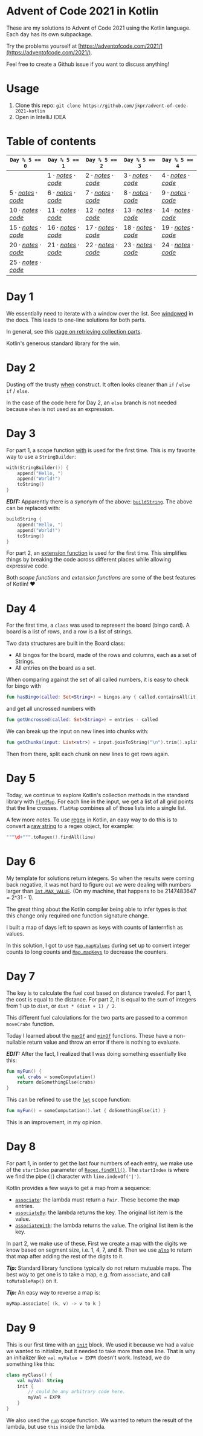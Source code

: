 # Advent of Code 2021 in Kotlin

These are my solutions to Advent of Code 2021 using the Kotlin language. Each day has its own subpackage.

Try the problems yourself at [https://adventofcode.com/2021/](https://adventofcode.com/2021/).

Feel free to create a Github issue if you want to discuss anything!

# Usage

1. Clone this repo: `git clone https://github.com/jkpr/advent-of-code-2021-kotlin`
2. Open in IntelliJ IDEA

# Table of contents

| `Day % 5 == 0`                                | `Day % 5 == 1`                                | `Day % 5 == 2`                                | `Day % 5 == 3`                                | `Day % 5 == 4`                                |
|-----------------------------------------------|-----------------------------------------------|-----------------------------------------------|-----------------------------------------------|-----------------------------------------------|
|                                               | 1 · [_notes_](#day-1) · [_code_](src/day01)   | 2 · [_notes_](#day-2) · [_code_](src/day02)   | 3 · [_notes_](#day-3) · [_code_](src/day03)   | 4 · [_notes_](#day-4) · [_code_](src/day04)   |
| 5 · [_notes_](#day-5) · [_code_](src/day05)   | 6 · [_notes_](#day-6) · [_code_](src/day06)   | 7 · [_notes_](#day-7) · [_code_](src/day07)   | 8 · [_notes_](#day-8) · [_code_](src/day08)   | 9 · [_notes_](#day-9) · [_code_](src/day09)   |
| 10 · [_notes_](#day-10) · [_code_](src/day10) | 11 · [_notes_](#day-11) · [_code_](src/day11) | 12 · [_notes_](#day-12) · [_code_](src/day12) | 13 · [_notes_](#day-13) · [_code_](src/day13) | 14 · [_notes_](#day-14) · [_code_](src/day14) |
| 15 · [_notes_](#day-15) · [_code_](src/day15) | 16 · [_notes_](#day-16) · [_code_](src/day16) | 17 · [_notes_](#day-17) · [_code_](src/day17) | 18 · [_notes_](#day-18) · [_code_](src/day18) | 19 · [_notes_](#day-19) · [_code_](src/day19) |
| 20 · [_notes_](#day-20) · [_code_](src/day20) | 21 · [_notes_](#day-21) · [_code_](src/day21) | 22 · [_notes_](#day-22) · [_code_](src/day22) | 23 · [_notes_](#day-23) · [_code_](src/day23) | 24 · [_notes_](#day-24) · [_code_](src/day24) |
| 25 · [_notes_](#day-25) · [_code_](src/day25) |                                               |                                               |                                               |                                               |

# Day 1

We essentially need to iterate with a window over the list.
See [windowed][1a] in the docs. This leads to one-line solutions for both parts.

In general, see this [page on retrieving collection parts][1b].

Kotlin's generous standard library for the win.

[1a]: https://kotlinlang.org/api/latest/jvm/stdlib/kotlin.collections/windowed.html
[1b]: https://kotlinlang.org/docs/collection-parts.html

# Day 2

Dusting off the trusty [when][2a] construct. It often looks cleaner than `if` / `else if` / `else`.

In the case of the code here for Day 2, an `else` branch is not needed because `when` is not used as an expression.

[2a]: https://kotlinlang.org/docs/control-flow.html#when-expression

# Day 3

For part 1, a scope function [with][3a] is used for the first time. This is my favorite way to use a `StringBuilder`:

```kotlin
with(StringBuilder()) {
    append("Hello, ")
    append("World!")
    toString()
}
```

**_EDIT:_** Apparently there is a synonym of the above: [`buildString`][3b].
The above can be replaced with:

```kotlin
buildString {
    append("Hello, ")
    append("World!")
    toString()
}
```

For part 2, an [extension function][3c] is used for the first time.
This simplifies things by breaking the code across different places while allowing expressive code.

Both *scope functions* and *extension functions* are some of the best features of Kotlin! ❤️

[3a]: https://kotlinlang.org/docs/scope-functions.html#with
[3b]: https://kotlinlang.org/api/latest/jvm/stdlib/kotlin.text/build-string.html
[3c]: https://kotlinlang.org/docs/extensions.html

# Day 4

For the first time, a `class` was used to represent the board (bingo card). A board is a list of rows, and a row is a list of strings.

Two data structures are built in the Board class:

- All bingos for the board, made of the rows and columns, each as a set of Strings.
- All entries on the board as a set.

When comparing against the set of all called numbers, it is easy to check for bingo with

```kotlin
fun hasBingo(called: Set<String>) = bingos.any { called.containsAll(it) }
```

and get all uncrossed numbers with

```kotlin
fun getUncrossed(called: Set<String>) = entries - called
```

We can break up the input on new lines into chunks with:

```kotlin
fun getChunks(input: List<str>) = input.joinToString("\n").trim().split("\n\n")
```

Then from there, split each chunk on new lines to get rows again.

# Day 5

Today, we continue to explore Kotlin's collection methods in the standard library with [`flatMap`][5a].
For each line in the input, we get a list of all grid points that the line crosses. `flatMap` combines all of those lists into a single list.

A few more notes. To use [regex][5b] in Kotlin, an easy way to do this is to convert a [raw string][5c] to a regex object, for example:

```kotlin
"""\d+""".toRegex().findAll(line)
```

[5a]: https://kotlinlang.org/api/latest/jvm/stdlib/kotlin.collections/flat-map.html
[5b]: https://kotlinlang.org/api/latest/jvm/stdlib/kotlin.text/-regex/
[5c]: https://kotlinlang.org/docs/basic-types.html#string-literals

# Day 6

My template for solutions return integers. 
So when the results were coming back negative, it was not hard to figure out we were dealing with numbers larger than [`Int.MAX_VALUE`][6a].
(On my machine, that happens to be 2147483647 = 2^31 - 1).

The great thing about the Kotlin compiler being able to infer types is that this change only required one function signature change.

I built a map of days left to spawn as keys with counts of lanternfish as values.

In this solution, I got to use [`Map.mapValues`][6b] during set up to convert integer counts to long counts and [`Map.mapKeys`][6c] to decrease the counters.

[6a]: https://kotlinlang.org/api/latest/jvm/stdlib/kotlin/-int/-m-a-x_-v-a-l-u-e.html
[6b]: https://kotlinlang.org/api/latest/jvm/stdlib/kotlin.collections/map-keys.html
[6c]: https://kotlinlang.org/api/latest/jvm/stdlib/kotlin.collections/map-values.html

# Day 7

The key is to calculate the fuel cost based on distance traveled.
For part 1, the cost is equal to the distance.
For part 2, it is equal to the sum of integers from 1 up to `dist`, or `dist * (dist + 1) / 2`.

This different fuel calculations for the two parts are passed to a common `moveCrabs` function.

Today I learned about the [`maxOf`][7a] and [`minOf`][7b] functions.
These have a non-nullable return value and throw an error if there is nothing to evaluate.

**_EDIT:_** After the fact, I realized that I was doing something essentially like this:

```kotlin
fun myFun() {
    val crabs = someComputation()
    return doSomethingElse(crabs)
}
```

This can be refined to use the [`let`][7c] scope function:

```kotlin
fun myFun() = someComputation().let { doSomethingElse(it) }
```

This is an improvement, in my opinion.

[7a]: https://kotlinlang.org/api/latest/jvm/stdlib/kotlin.collections/max-of.html
[7b]: https://kotlinlang.org/api/latest/jvm/stdlib/kotlin.collections/min-of.html
[7c]: https://kotlinlang.org/docs/scope-functions.html#let

# Day 8

For part 1, in order to get the last four numbers of each entry, we make use of the `startIndex` parameter of [`Regex.findAll()`][8a].
The `startIndex` is where we find the pipe (`|`) character with `line.indexOf('|')`.

Kotlin provides a few ways to get a map from a sequence:

- [`associate`][8b]: the lambda must return a `Pair`. These become the map entries.
- [`associateBy`][8c]: the lambda returns the key. The original list item is the value.
- [`associateWith`][8d]: the lambda returns the value. The original list item is the key.


In part 2, we make use of these. First we create a map with the digits we know based on segment size, i.e. 1, 4, 7, and 8.
Then we use [`also`][8e] to return that map after adding the rest of the digits to it.

**_Tip:_** Standard library functions typically do not return mutuable maps.
The best way to get one is to take a map, e.g. from `associate`, and call `toMutableMap()` on it.

**_Tip:_** An easy way to reverse a map is:

```kotlin
myMap.associate{ (k, v) -> v to k }
```


[8a]: https://kotlinlang.org/api/latest/jvm/stdlib/kotlin.text/-regex/find-all.html
[8b]: https://kotlinlang.org/api/latest/jvm/stdlib/kotlin.collections/associate.html
[8c]: https://kotlinlang.org/api/latest/jvm/stdlib/kotlin.collections/associate-by.html
[8d]: https://kotlinlang.org/api/latest/jvm/stdlib/kotlin.collections/associate-with.html
[8e]: https://kotlinlang.org/docs/scope-functions.html#also

# Day 9

This is our first time with an [`init`][9a] block.
We used it because we had a value we wanted to initialize, but it needed to take more than one line.
That is why an initializer like `val myValue = EXPR` doesn't work. Instead, we do something like this:

```kotlin
class myClass() {
    val myVal: String
    init {
        // could be any arbitrary code here.
        myVal = EXPR
    }
}
```

We also used the [`run`][9b] scope function. We wanted to return the result of the lambda, but use `this` inside the lambda.

[9a]: https://kotlinlang.org/docs/classes.html#constructors
[9b]: https://kotlinlang.org/docs/scope-functions.html#run
